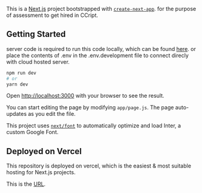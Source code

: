 This is a [Next.js](https://nextjs.org/) project bootstrapped with [`create-next-app`](https://github.com/vercel/next.js/tree/canary/packages/create-next-app). for the purpose of assessment to get hired in CCript.

## Getting Started

server code is required to run this code locally, which can be found [here](https://github.com/dev-status-200/ccript-server). or place the contents of .env in the .env.development file to connect direcly with cloud hosted server.

```bash
npm run dev
# or
yarn dev
```

Open [http://localhost:3000](http://localhost:3000) with your browser to see the result.

You can start editing the page by modifying `app/page.js`. The page auto-updates as you edit the file.

This project uses [`next/font`](https://nextjs.org/docs/basic-features/font-optimization) to automatically optimize and load Inter, a custom Google Font.

## Deployed on Vercel

This repository is deployed on vercel, which is the easiest & most suitable hosting for Next.js projects.

This is the [URL](https://ccript-client.vercel.app/).
